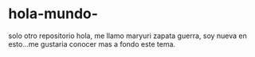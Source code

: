 # hola-mundo-
solo otro repositorio
hola, me llamo maryuri zapata guerra, soy nueva en esto...me gustaria conocer mas a fondo este tema.
